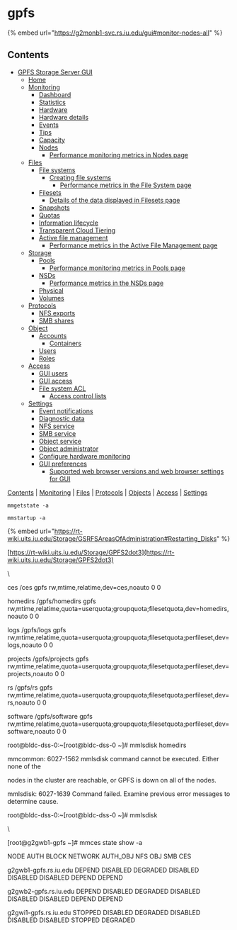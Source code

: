 # gpfs



{% embed url="https://g2monb1-svc.rs.iu.edu/gui#monitor-nodes-all" %}



## Contents

* [GPFS Storage Server GUI](https://g2monb1-svc.rs.iu.edu/help/en/gnr-lenovo/bl1hlp\_home.html)
  * [Home](https://g2monb1-svc.rs.iu.edu/help/en/gnr-lenovo/bl1hlp\_homeoverview.html)
  * [Monitoring](https://g2monb1-svc.rs.iu.edu/help/en/gnr-lenovo/bl1hlp\_monitoring.html)
    * [Dashboard](https://g2monb1-svc.rs.iu.edu/help/en/gnr-lenovo/bl1hlp\_mondashboard.html)
    * [Statistics](https://g2monb1-svc.rs.iu.edu/help/en/gnr-lenovo/bl1hlp\_monperformance.html)
    * [Hardware](https://g2monb1-svc.rs.iu.edu/help/en/gnr-lenovo/bl1hlp\_gssrmonsys.html)
    * [Hardware details](https://g2monb1-svc.rs.iu.edu/help/en/gnr-lenovo/bl1hlp\_gssrmonsystemdetails.html)
    * [Events](https://g2monb1-svc.rs.iu.edu/help/en/gnr-lenovo/bl1hlp\_monevents.html)
    * [Tips](https://g2monb1-svc.rs.iu.edu/help/en/gnr-lenovo/bl1hlp\_montips.html)
    * [Capacity](https://g2monb1-svc.rs.iu.edu/help/en/gnr-lenovo/bl1hlp\_moncapacity.html)
    * [Nodes](https://g2monb1-svc.rs.iu.edu/help/en/gnr-lenovo/bl1hlp\_monnodes.html)
      * [Performance monitoring metrics in Nodes page](https://g2monb1-svc.rs.iu.edu/help/en/gnr-lenovo/bl1hlp\_metricsinnodespage.html)
  * [Files](https://g2monb1-svc.rs.iu.edu/help/en/gnr-lenovo/bl1hlp\_files.html)
    * [File systems](https://g2monb1-svc.rs.iu.edu/help/en/gnr-lenovo/bl1hlp\_filesfilesystems.html)
      * [Creating file systems](https://g2monb1-svc.rs.iu.edu/help/en/gnr-lenovo/bl1hlp\_gssrfilescreatefs.html)
        * [Performance metrics in the File System page](https://g2monb1-svc.rs.iu.edu/help/en/gnr-lenovo/bl1hlp\_filesfilesystemsmetrics.html)
    * [Filesets](https://g2monb1-svc.rs.iu.edu/help/en/gnr-lenovo/bl1hlp\_filesfilesets.html)
      * [Details of the data displayed in Filesets page](https://g2monb1-svc.rs.iu.edu/help/en/gnr-lenovo/bl1hlp\_filesfilesetsmetrics.html)
    * [Snapshots](https://g2monb1-svc.rs.iu.edu/help/en/gnr-lenovo/bl1hlp\_filessnapshots.html)
    * [Quotas](https://g2monb1-svc.rs.iu.edu/help/en/gnr-lenovo/bl1hlp\_filesquotas.html)
    * [Information lifecycle](https://g2monb1-svc.rs.iu.edu/help/en/gnr-lenovo/bl1hlp\_filesinformationlifecycle.html)
    * [Transparent Cloud Tiering](https://g2monb1-svc.rs.iu.edu/help/en/gnr-lenovo/bl1hlp\_filestransparentcloudtiering.html)
    * [Active file management](https://g2monb1-svc.rs.iu.edu/help/en/gnr-lenovo/bl1hlp\_filesafm.html)
      * [Performance metrics in the Active File Management page](https://g2monb1-svc.rs.iu.edu/help/en/gnr-lenovo/bl1hlp\_filesafmmetrics.html)
  * [Storage](https://g2monb1-svc.rs.iu.edu/help/en/gnr-lenovo/bl1hlp\_storage.html)
    * [Pools](https://g2monb1-svc.rs.iu.edu/help/en/gnr-lenovo/bl1hlp\_filespools.html)
      * [Performance monitoring metrics in Pools page](https://g2monb1-svc.rs.iu.edu/help/en/gnr-lenovo/bl1hlp\_filespoolsmetrics.html)
    * [NSDs](https://g2monb1-svc.rs.iu.edu/help/en/gnr-lenovo/bl1hlp\_storagensds.html)
      * [Performance metrics in the NSDs page](https://g2monb1-svc.rs.iu.edu/help/en/gnr-lenovo/bl1hlp\_storagensdsmetrics.html)
    * [Physical](https://g2monb1-svc.rs.iu.edu/help/en/gnr-lenovo/bl1hlp\_gssrarraysphysical.html)
    * [Volumes](https://g2monb1-svc.rs.iu.edu/help/en/gnr-lenovo/bl1hlp\_gssrarraysvolumes.html)
  * [Protocols](https://g2monb1-svc.rs.iu.edu/help/en/gnr-lenovo/bl1hlp\_protocols.html)
    * [NFS exports](https://g2monb1-svc.rs.iu.edu/help/en/gnr-lenovo/bl1hlp\_protnfsexports.html)
    * [SMB shares](https://g2monb1-svc.rs.iu.edu/help/en/gnr-lenovo/bl1hlp\_protsmbshares.html)
  * [Object](https://g2monb1-svc.rs.iu.edu/help/en/gnr-lenovo/bl1hlp\_object.html)
    * [Accounts](https://g2monb1-svc.rs.iu.edu/help/en/gnr-lenovo/bl1hlp\_objaccounts.html)
      * [Containers](https://g2monb1-svc.rs.iu.edu/help/en/gnr-lenovo/bl1hlp\_objcontainers.html)
    * [Users](https://g2monb1-svc.rs.iu.edu/help/en/gnr-lenovo/bl1hlp\_objusers.html)
    * [Roles](https://g2monb1-svc.rs.iu.edu/help/en/gnr-lenovo/bl1hlp\_objroles.html)
  * [Access](https://g2monb1-svc.rs.iu.edu/help/en/gnr-lenovo/bl1hlp\_access.html)
    * [GUI users](https://g2monb1-svc.rs.iu.edu/help/en/gnr-lenovo/bl1hlp\_accessguiusers.html)
    * [GUI access](https://g2monb1-svc.rs.iu.edu/help/en/gnr-lenovo/bl1hlp\_accessguiaccess.html)
    * [File system ACL](https://g2monb1-svc.rs.iu.edu/help/en/gnr-lenovo/bl1hlp\_accessfilesystemacl.html)
      * [Access control lists](https://g2monb1-svc.rs.iu.edu/help/en/gnr-lenovo/bl1hlp\_accessacls.html)
  * [Settings](https://g2monb1-svc.rs.iu.edu/help/en/gnr-lenovo/bl1hlp\_settings.html)
    * [Event notifications](https://g2monb1-svc.rs.iu.edu/help/en/gnr-lenovo/bl1hlp\_settingseventnotifications.html)
    * [Diagnostic data](https://g2monb1-svc.rs.iu.edu/help/en/gnr-lenovo/bl1hlp\_settingsdownloadlogs.html)
    * [NFS service](https://g2monb1-svc.rs.iu.edu/help/en/gnr-lenovo/bl1hlp\_settingsnfsservice.html)
    * [SMB service](https://g2monb1-svc.rs.iu.edu/help/en/gnr-lenovo/bl1hlp\_settingssmbservice.html)
    * [Object service](https://g2monb1-svc.rs.iu.edu/help/en/gnr-lenovo/bl1hlp\_settingsobjservices.html)
    * [Object administrator](https://g2monb1-svc.rs.iu.edu/help/en/gnr-lenovo/bl1hlp\_settingsobjectadministrator.html)
    * [Configure hardware monitoring](https://g2monb1-svc.rs.iu.edu/help/en/gnr-lenovo/bl1hlp\_gssrsettingsconfighwmon.html)
    * [GUI preferences](https://g2monb1-svc.rs.iu.edu/help/en/gnr-lenovo/bl1hlp\_settingsguipreferences.html)
      * [Supported web browser versions and web browser settings for GUI](https://g2monb1-svc.rs.iu.edu/help/en/gnr-lenovo/bl1hlp\_webbrowsersettings.html)

[Contents](https://g2monb1-svc.rs.iu.edu/help/en/gnr-lenovo/bl1hlp\_gssbody.toc.html) | [Monitoring](https://g2monb1-svc.rs.iu.edu/help/en/gnr-lenovo/bl1hlp\_monitoring.html) | [Files](https://g2monb1-svc.rs.iu.edu/help/en/gnr-lenovo/bl1hlp\_files.html) | [Protocols](https://g2monb1-svc.rs.iu.edu/help/en/gnr-lenovo/bl1hlp\_protocols.html) | [Objects](https://g2monb1-svc.rs.iu.edu/help/en/gnr-lenovo/bl1hlp\_object.html) | [Access](https://g2monb1-svc.rs.iu.edu/help/en/gnr-lenovo/bl1hlp\_access.html) | [Settings](https://g2monb1-svc.rs.iu.edu/help/en/gnr-lenovo/bl1hlp\_settings.html)

```
mmgetstate -a 

mmstartup -a
```

{% embed url="https://rt-wiki.uits.iu.edu/Storage/GSRFSAreasOfAdministration#Restarting_Disks" %}

[https://rt-wiki.uits.iu.edu/Storage/GPFS2dot3](https://rt-wiki.uits.iu.edu/Storage/GPFS2dot3)



\


ces                  /ces                 gpfs       rw,mtime,relatime,dev=ces,noauto 0 0

homedirs             /gpfs/homedirs       gpfs       rw,mtime,relatime,quota=userquota;groupquota;filesetquota,dev=homedirs,noauto 0 0

logs                 /gpfs/logs           gpfs       rw,mtime,relatime,quota=userquota;groupquota;filesetquota;perfileset,dev=logs,noauto 0 0

projects             /gpfs/projects       gpfs       rw,mtime,relatime,quota=userquota;groupquota;filesetquota;perfileset,dev=projects,noauto 0 0

rs                   /gpfs/rs             gpfs       rw,mtime,relatime,quota=userquota;groupquota;filesetquota;perfileset,dev=rs,noauto 0 0

software             /gpfs/software       gpfs       rw,mtime,relatime,quota=userquota;groupquota;filesetquota;perfileset,dev=software,noauto 0 0

root@bldc-dss-0:\~\[root@bldc-dss-0 \~]# mmlsdisk homedirs

mmcommon: 6027-1562 mmlsdisk command cannot be executed.  Either none of the

&#x20; nodes in the cluster are reachable, or GPFS is down on all of the nodes.

mmlsdisk: 6027-1639 Command failed. Examine previous error messages to determine cause.

root@bldc-dss-0:\~\[root@bldc-dss-0 \~]# mmlsdisk        &#x20;

\


\[root@g2gwb1-gpfs \~]# mmces state show -a

NODE                                     AUTH          BLOCK         NETWORK       AUTH\_OBJ      NFS           OBJ           SMB           CES          &#x20;

g2gwb1-gpfs.rs.iu.edu                    DEPEND        DISABLED      DEGRADED      DISABLED      DISABLED      DISABLED      DEPEND        DEPEND&#x20;

g2gwb2-gpfs.rs.iu.edu                    DEPEND        DISABLED      DEGRADED      DISABLED      DISABLED      DISABLED      DEPEND        DEPEND&#x20;

g2gwi1-gpfs.rs.iu.edu                    STOPPED       DISABLED      DEGRADED      DISABLED      DISABLED      DISABLED      STOPPED       DEGRADED



